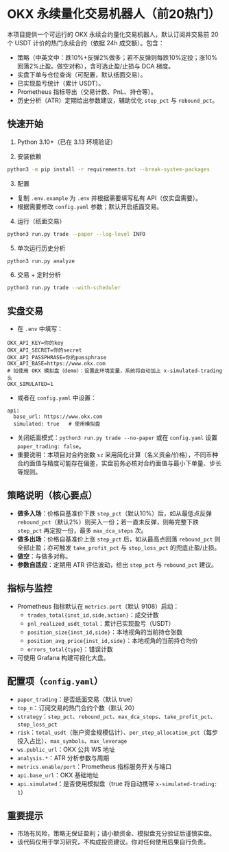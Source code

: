 # OKX 永续量化交易机器人（前20热门）

本项目提供一个可运行的 OKX 永续合约量化交易机器人，默认订阅并交易前 20 个 USDT 计价的热门永续合约（依据 24h 成交额）。包含：

- 策略（中英文中：跌10%+反弹2%做多；若不反弹则每跌10%定投；涨10%回落2%止盈。做空对称），含可选止盈/止损与 DCA 梯度。
- 实盘下单与仓位查询（可配置，默认纸面交易）。
- 已实现盈亏统计（累计 USDT）。
- Prometheus 指标导出（交易计数、PnL、持仓等）。
- 历史分析（ATR）定期给出参数建议，辅助优化 `step_pct` 与 `rebound_pct`。

## 快速开始

1) Python 3.10+（已在 3.13 环境验证）

2) 安装依赖
```bash
python3 -m pip install -r requirements.txt --break-system-packages
```

3) 配置
- 复制 `.env.example` 为 `.env` 并根据需要填写私有 API（仅实盘需要）。
- 根据需要修改 `config.yaml` 参数；默认开启纸面交易。

4) 运行（纸面交易）
```bash
python3 run.py trade --paper --log-level INFO
```

5) 单次运行历史分析
```bash
python3 run.py analyze
```

6) 交易 + 定时分析
```bash
python3 run.py trade --with-scheduler
```

## 实盘交易
- 在 `.env` 中填写：
```
OKX_API_KEY=你的key
OKX_API_SECRET=你的secret
OKX_API_PASSPHRASE=你的passphrase
OKX_API_BASE=https://www.okx.com
# 如使用 OKX 模拟盘（demo）：设置此环境变量，系统将自动加上 x-simulated-trading 头
OKX_SIMULATED=1
```
- 或者在 `config.yaml` 中设置：
```
api:
  base_url: https://www.okx.com
  simulated: true   # 使用模拟盘
```
- 关闭纸面模式：`python3 run.py trade --no-paper` 或在 `config.yaml` 设置 `paper_trading: false`。
- 重要说明：本项目对合约张数 `sz` 采用简化计算（名义资金/价格），不同币种合约面值与精度可能存在偏差，实盘前务必核对合约面值与最小下单量、步长等规则。

## 策略说明（核心要点）
- **做多入场**：价格自基准价下跌 `step_pct`（默认10%）后，如从最低点反弹 `rebound_pct`（默认2%）则买入一份；若一直未反弹，则每完整下跌 `step_pct` 再定投一份，最多 `max_dca_steps` 次。
- **做多出场**：价格自基准价上涨 `step_pct` 后，如从最高点回落 `rebound_pct` 则全部止盈；亦可触发 `take_profit_pct` 与 `stop_loss_pct` 的兜底止盈/止损。
- **做空**：与做多对称。
- **参数自适应**：定期用 ATR 评估波动，给出 `step_pct` 与 `rebound_pct` 建议。

## 指标与监控
- Prometheus 指标默认在 `metrics.port`（默认 9108）启动：
  - `trades_total{inst_id,side,action}`：成交计数
  - `pnl_realized_usdt_total`：累计已实现盈亏（USDT）
  - `position_size{inst_id,side}`：本地视角的当前持仓张数
  - `position_avg_price{inst_id,side}`：本地视角的当前持仓均价
  - `errors_total{type}`：错误计数
- 可使用 Grafana 构建可视化大盘。

## 配置项（`config.yaml`）
- `paper_trading`：是否纸面交易（默认 true）
- `top_n`：订阅交易的热门合约个数（默认 20）
- `strategy`：`step_pct`、`rebound_pct`、`max_dca_steps`、`take_profit_pct`、`stop_loss_pct`
- `risk`：`total_usdt`（账户资金规模估计）、`per_step_allocation_pct`（每步投入占比）、`max_symbols`、`max_leverage`
- `ws.public_url`：OKX 公共 WS 地址
- `analysis.*`：ATR 分析参数与周期
- `metrics.enable/port`：Prometheus 指标服务开关与端口
- `api.base_url`：OKX 基础地址
- `api.simulated`：是否使用模拟盘（true 将自动携带 `x-simulated-trading: 1`）

## 重要提示
- 市场有风险，策略无保证盈利；请小额资金、模拟盘充分验证后谨慎实盘。
- 该代码仅用于学习研究，不构成投资建议。你对任何使用后果自行负责。